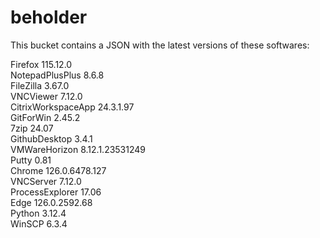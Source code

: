 # beholder
This bucket contains a JSON with the latest versions of these softwares:

Firefox            115.12.0         
NotepadPlusPlus    8.6.8            
FileZilla          3.67.0           
VNCViewer          7.12.0           
CitrixWorkspaceApp 24.3.1.97        
GitForWin          2.45.2           
7zip               24.07            
GithubDesktop      3.4.1            
VMWareHorizon      8.12.1.23531249  
Putty              0.81             
Chrome             126.0.6478.127   
VNCServer          7.12.0           
ProcessExplorer    17.06            
Edge               126.0.2592.68    
Python             3.12.4           
WinSCP             6.3.4            



